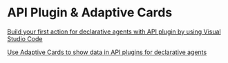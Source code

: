 # API Plugin & Adaptive Cards

[Build your first action for declarative agents with API plugin by using Visual Studio Code](https://learn.microsoft.com/en-us/training/modules/copilot-declarative-agent-action-api-plugin-vsc/)

[Use Adaptive Cards to show data in API plugins for declarative agents](https://learn.microsoft.com/en-us/training/modules/copilot-declarative-agent-action-api-plugin-adaptive-cards-vsc/)